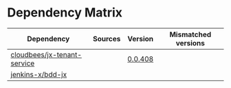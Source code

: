 # Dependency Matrix

Dependency | Sources | Version | Mismatched versions
---------- | ------- | ------- | -------------------
[cloudbees/jx-tenant-service](https://github.com/cloudbees/jx-tenant-service) |  | [0.0.408](https://github.com/cloudbees/jx-tenant-service/releases/tag/v0.0.408) | 
[jenkins-x/bdd-jx](https://github.com/jenkins-x/bdd-jx.git) |  | []() | 
